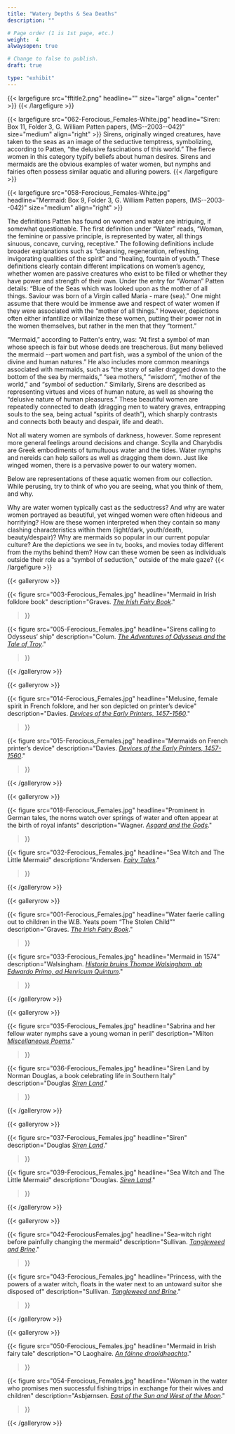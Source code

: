 ```yaml
---
title: "Watery Depths & Sea Deaths"
description: ""

# Page order (1 is 1st page, etc.)
weight:  4
alwaysopen: true

# Change to false to publish.
draft: true

type: "exhibit"
---
```


{{< largefigure src="fftitle2.png"
                headline=""
                size="large" align="center" >}}
{{< /largefigure >}}

{{< largefigure src="062-Ferocious_Females-White.jpg"
                headline="Siren: Box 11, Folder 3, G. William Patten papers, (MS--2003--042)"
                size="medium"
				align="right" >}}
Sirens, originally winged creatures, have taken to the seas as an image of the seductive temptress, symbolizing, according to Patten, “the delusive fascinations of this world.” The fierce women in this category typify beliefs about human desires. Sirens and mermaids are the obvious examples of water women, but nymphs and fairies often possess similar aquatic and alluring powers. 
{{< /largefigure >}}

{{< largefigure src="058-Ferocious_Females-White.jpg"
                headline="Mermaid: Box 9, Folder 3, G. William Patten papers, (MS--2003--042)"
                size="medium"
                align="right" >}}

The definitions Patten has found on women and water are intriguing, if somewhat questionable. The first definition under “Water” reads, “Woman, the feminine or passive principle, is represented by water, all things sinuous, concave, curving, receptive.” The following definitions include broader explanations such as “cleansing, regeneration, refreshing, invigorating qualities of the spirit” and “healing, fountain of youth.” These definitions clearly contain different implications on women’s agency, whether women are passive creatures who exist to be filled or whether they have power and strength of their own. Under the entry for “Woman” Patten details: “Blue of the Seas which was looked upon as the mother of all things. Saviour was born of a Virgin called Maria - mare (sea).” One might assume that there would be immense awe and respect of water women if they were associated with the “mother of all things.” However, depictions often either infantilize or villainize these women, putting their power not in the women themselves, but rather in the men that they “torment.”

“Mermaid,” according to Patten's entry, was: “At first a symbol of man whose speech is fair but whose deeds are treacherous. But many believed the mermaid --part women and part fish, was a symbol of the union of the divine and human natures.” He also includes more common meanings associated with mermaids, such as “the story of sailer dragged down to the bottom of the sea by mermaids,” “sea mothers,” “wisdom”, “mother of the world,” and “symbol of seduction.” Similarly, Sirens are described as representing virtues and vices of human nature, as well as showing the “delusive nature of human pleasures.” These beautiful women are repeatedly connected to death (dragging men to watery graves, entrapping souls to the sea, being actual “spirits of death”), which sharply contrasts and connects both beauty and despair, life and death.

Not all watery women are symbols of darkness, however. Some represent more general feelings around decisions and change. Scylla and Charybdis are Greek embodiments of tumultuous water and the tides. Water nymphs and nereids can help sailors as well as dragging them down. Just like winged women, there is a pervasive power to our watery women. 

Below are representations of these aquatic women from our collection. While perusing, try to think of who you are seeing, what you think of them, and why.
 
Why are water women typically cast as the seductress? And why are water women portrayed as beautiful, yet winged women were often hideous and horrifying?
How are these women interpreted when they contain so many clashing characteristics within them (light/dark, youth/death, beauty/despair)?
Why are mermaids so popular in our current popular culture? Are the depictions we see in tv, books, and movies today different from the myths behind them? 
How can these women be seen as individuals outside their role as a “symbol of seduction,” outside of the male gaze? 
{{< /largefigure >}}

{{< galleryrow >}}

{{< figure src="003-Ferocious_Females.jpg"
           headline="Mermaid in Irish folklore book"
           description="Graves. *[The Irish Fairy Book](https://bc-primo.hosted.exlibrisgroup.com/permalink/f/1jdnfk3/ALMA-BC21317779050001021)*."
>}}

{{< figure src="005-Ferocious_Females.jpg"
           headline="Sirens calling to Odysseus’ ship"
           description="Colum. *[The Adventures of Odysseus and the Tale of Troy](https://bc-primo.hosted.exlibrisgroup.com/permalink/f/l6ucgu/ALMA-BC21332396650001021)*."
>}}

{{< /galleryrow >}}

{{< galleryrow >}}

{{< figure src="014-Ferocious_Females.jpg"
           headline="Melusine, female spirit in French folklore, and her son depicted on printer’s device"
           description="Davies. *[Devices of the Early Printers, 1457-1560](https://bc-primo.hosted.exlibrisgroup.com/permalink/f/1jdnfk3/ALMA-BC21356429620001021)*."
>}}

{{< figure src="015-Ferocious_Females.jpg"
           headline="Mermaids on French printer’s device"
           description="Davies. *[Devices of the Early Printers, 1457-1560](https://bc-primo.hosted.exlibrisgroup.com/permalink/f/1jdnfk3/ALMA-BC21356429620001021)*."
>}}

{{< /galleryrow >}}

{{< galleryrow >}}

{{< figure src="018-Ferocious_Females.jpg"
           headline="Prominent in German tales, the norns watch over springs of water and often appear at the birth of royal infants"
           description="Wagner. *[Asgard and the Gods](https://bc-primo.hosted.exlibrisgroup.com/permalink/f/1jdnfk3/ALMA-BC21332186780001021)*."
>}}

{{< figure src="032-Ferocious_Females.jpg"
           headline="Sea Witch and The Little Mermaid"
           description="Andersen. *[Fairy Tales](https://bc-primo.hosted.exlibrisgroup.com/permalink/f/1jdnfk3/ALMA-BC21448429600001021)*."
>}}

{{< /galleryrow >}}

{{< galleryrow >}}

{{< figure src="001-Ferocious_Females.jpg"
           headline="Water faerie calling out to children in the W.B. Yeats poem “The Stolen Child”"
           description="Graves. *[The Irish Fairy Book](https://bc-primo.hosted.exlibrisgroup.com/permalink/f/1jdnfk3/ALMA-BC21317779050001021)*."
>}}

{{< figure src="033-Ferocious_Females.jpg"
           headline="Mermaid in 1574"
           description="Walsingham. *[Historia bruins Thomae Walsingham, ab Edwardo Primo, ad Henricum Quintum](https://bc-primo.hosted.exlibrisgroup.com/permalink/f/1jdnfk3/ALMA-BC21349527820001021)*."
>}}

{{< /galleryrow >}}

{{< galleryrow >}}

{{< figure src="035-Ferocious_Females.jpg"
           headline="Sabrina and her fellow water nymphs save a young woman in peril"
           description="Milton *[Miscellaneous Poems](https://bc-primo.hosted.exlibrisgroup.com/permalink/f/1jdnfk3/ALMA-BC21367989890001021)*."
>}}

{{< figure src="036-Ferocious_Females.jpg"
           headline="Siren Land by Norman Douglas, a book celebrating life in Southern Italy"
           description="Douglas *[Siren Land](https://bc-primo.hosted.exlibrisgroup.com/permalink/f/1jdnfk3/ALMA-BC21372777850001021)*."
>}}

{{< /galleryrow >}}

{{< galleryrow >}}

{{< figure src="037-Ferocious_Females.jpg"
           headline="Siren"
           description="Douglas *[Siren Land](https://bc-primo.hosted.exlibrisgroup.com/permalink/f/1jdnfk3/ALMA-BC21372777850001021)*."
>}}

{{< figure src="039-Ferocious_Females.jpg"
           headline="Sea Witch and The Little Mermaid"
           description="Douglas. *[Siren Land](https://bc-primo.hosted.exlibrisgroup.com/permalink/f/1jdnfk3/ALMA-BC21372777850001021)*."
>}}

{{< /galleryrow >}}

{{< galleryrow >}}

{{< figure src="042-FerociousFemales.jpg"
           headline="Sea-witch right before painfully changing the mermaid"
           description="Sullivan. *[Tangleweed and Brine](https://bc-primo.hosted.exlibrisgroup.com/permalink/f/1jdnfk3/ALMA-BC21477178280001021)*."
>}}

{{< figure src="043-Ferocious_Females.jpg"
           headline="Princess, with the powers of a water witch, floats in the water next to an untoward suitor she disposed of"
           description="Sullivan. *[Tangleweed and Brine](https://bc-primo.hosted.exlibrisgroup.com/permalink/f/1jdnfk3/ALMA-BC21477178280001021)*."
>}}

{{< /galleryrow >}}

{{< galleryrow >}}

{{< figure src="050-Ferocious_Females.jpg"
           headline="Mermaid in Irish fairy tale"
           description="O Laoghaire. *[An fáinne draoidheachta](https://bc-primo.hosted.exlibrisgroup.com/permalink/f/1jdnfk3/ALMA-BC21376328190001021)*."
>}}

{{< figure src="054-Ferocious_Females.jpg"
           headline="Woman in the water who promises men successful fishing trips in exchange for their wives and children"
           description="Asbjørnsen. *[East of the Sun and West of the Moon](https://bc-primo.hosted.exlibrisgroup.com/permalink/f/1jdnfk3/ALMA-BC21325791980001021)*."
>}}

{{< /galleryrow >}}